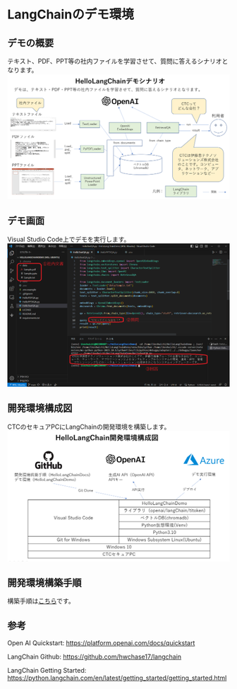 # LangChainのデモ環境

## デモの概要
テキスト、PDF、PPT等の社内ファイルを学習させて、質問に答えるシナリオとなります。
![Alt text](image-1.png)

## デモ画面
Visual Studio Code上でデモを実行します。
![Alt text](image-2.png)


## 開発環境構成図
CTCのセキュアPCにLangChainの開発環境を構築します。
![Alt text](image.png)

## 開発環境構築手順
構築手順は[こちら](INSTALL/INSTALL.md)です。

## 参考
Open AI Quickstart:
https://platform.openai.com/docs/quickstart

LangChain Github:
https://github.com/hwchase17/langchain

LangChain Getting Started:
https://python.langchain.com/en/latest/getting_started/getting_started.html
